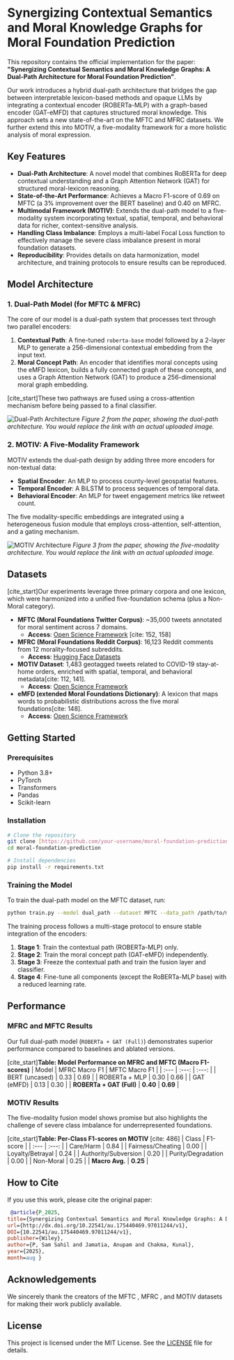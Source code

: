 # Synergizing Contextual Semantics and Moral Knowledge Graphs for Moral Foundation Prediction

This repository contains the official implementation for the paper: **"Synergizing Contextual Semantics and Moral Knowledge Graphs: A Dual-Path Architecture for Moral Foundation Prediction"**.

Our work introduces a hybrid dual-path architecture that bridges the gap between interpretable lexicon-based methods and opaque LLMs by integrating a contextual encoder (ROBERTa-MLP) with a graph-based encoder (GAT-eMFD) that captures structured moral knowledge. This approach sets a new state-of-the-art on the MFTC and MFRC datasets. We further extend this into MOTIV, a five-modality framework for a more holistic analysis of moral expression.

## Key Features
- **Dual-Path Architecture**: A novel model that combines RoBERTa for deep contextual understanding and a Graph Attention Network (GAT) for structured moral-lexicon reasoning.
- **State-of-the-Art Performance**: Achieves a Macro F1-score of 0.69 on MFTC (a 3% improvement over the BERT baseline) and 0.40 on MFRC.
- **Multimodal Framework (MOTIV)**: Extends the dual-path model to a five-modality system incorporating textual, spatial, temporal, and behavioral data for richer, context-sensitive analysis.
- **Handling Class Imbalance**: Employs a multi-label Focal Loss function to effectively manage the severe class imbalance present in moral foundation datasets.
- **Reproducibility**: Provides details on data harmonization, model architecture, and training protocols to ensure results can be reproduced.

## Model Architecture

### 1. Dual-Path Model (for MFTC & MFRC)
The core of our model is a dual-path system that processes text through two parallel encoders:
1.  **Contextual Path**: A fine-tuned `roberta-base` model followed by a 2-layer MLP to generate a 256-dimensional contextual embedding from the input text.
2.  **Moral Concept Path**: An encoder that identifies moral concepts using the eMFD lexicon, builds a fully connected graph of these concepts, and uses a Graph Attention Network (GAT) to produce a 256-dimensional moral graph embedding.

[cite_start]These two pathways are fused using a cross-attention mechanism before being passed to a final classifier.

![Dual-Path Architecture](mftc_arc.jpeg)
*Figure 2 from the paper, showing the dual-path architecture. You would replace the link with an actual uploaded image.*

### 2. MOTIV: A Five-Modality Framework
MOTIV extends the dual-path design by adding three more encoders for non-textual data:
- **Spatial Encoder**: An MLP to process county-level geospatial features.
- **Temporal Encoder**: A BiLSTM to process sequences of temporal data.
- **Behavioral Encoder**: An MLP for tweet engagement metrics like retweet count.

The five modality-specific embeddings are integrated using a heterogeneous fusion module that employs cross-attention, self-attention, and a gating mechanism.

![MOTIV Architecture](MOTIV_arch.png)
*Figure 3 from the paper, showing the five-modality architecture. You would replace the link with an actual uploaded image.*

## Datasets
[cite_start]Our experiments leverage three primary corpora and one lexicon, which were harmonized into a unified five-foundation schema (plus a Non-Moral category).

- **MFTC (Moral Foundations Twitter Corpus)**: ~35,000 tweets annotated for moral sentiment across 7 domains.
  - **Access**: [Open Science Framework](https://osf.io/k5n7y/) [cite: 152, 158]
- **MFRC (Moral Foundations Reddit Corpus)**: 16,123 Reddit comments from 12 morality-focused subreddits.
  - **Access**: [Hugging Face Datasets](https://huggingface.co/datasets/USC-MOLA-Lab/MFRC) 
- **MOTIV Dataset**: 1,483 geotagged tweets related to COVID-19 stay-at-home orders, enriched with spatial, temporal, and behavioral metadata[cite: 112, 141].
  - **Access**: [Open Science Framework](https://osf.io/ygkzn/) 
- **eMFD (extended Moral Foundations Dictionary)**: A lexicon that maps words to probabilistic distributions across the five moral foundations[cite: 148].
  - **Access**: [Open Science Framework](https://osf.io/vw85e/) 

## Getting Started

### Prerequisites
- Python 3.8+
- PyTorch
- Transformers
- Pandas
- Scikit-learn

### Installation
```bash
# Clone the repository
git clone [https://github.com/your-username/moral-foundation-prediction.git](https://github.com/your-username/moral-foundation-prediction.git)
cd moral-foundation-prediction

# Install dependencies
pip install -r requirements.txt
```

### Training the Model
To train the dual-path model on the MFTC dataset, run:
```bash
python train.py --model dual_path --dataset MFTC --data_path /path/to/mftc_data.csv --output_dir ./models/
```
The training process follows a multi-stage protocol to ensure stable integration of the encoders:
1.  **Stage 1**: Train the contextual path (ROBERTa-MLP) only.
2.  **Stage 2**: Train the moral concept path (GAT-eMFD) independently.
3.  **Stage 3**: Freeze the contextual path and train the fusion layer and classifier.
4.  **Stage 4**: Fine-tune all components (except the RoBERTa-MLP base) with a reduced learning rate.

## Performance

### MFRC and MFTC Results
Our full dual-path model (`ROBERTa + GAT (Full)`) demonstrates superior performance compared to baselines and ablated versions.

[cite_start]**Table: Model Performance on MFRC and MFTC (Macro F1-scores)** 
| Model | MFRC Macro F1 | MFTC Macro F1 |
| :--- | :---: | :---: |
| BERT (uncased) | 0.33 | 0.69 |
| ROBERTa + MLP | 0.30 | 0.66 |
| GAT (eMFD) | 0.13 | 0.30 |
| **ROBERTa + GAT (Full)** | **0.40** | **0.69** |

### MOTIV Results
The five-modality fusion model shows promise but also highlights the challenge of severe class imbalance for underrepresented foundations.

[cite_start]**Table: Per-Class F1-scores on MOTIV** [cite: 486]
| Class | F1-score |
| :--- | :---: |
| Care/Harm | 0.84 |
| Fairness/Cheating | 0.00 |
| Loyalty/Betrayal | 0.24 |
| Authority/Subversion | 0.20 |
| Purity/Degradation | 0.00 |
| Non-Moral | 0.25 |
| **Macro Avg.** | **0.25** |

## How to Cite
If you use this work, please cite the original paper:
```bibtex
 @article{P_2025,
title={Synergizing Contextual Semantics and Moral Knowledge Graphs: A Dual-Path Architecture for Moral Foundation Prediction},
url={http://dx.doi.org/10.22541/au.175440469.97011244/v1},
DOI={10.22541/au.175440469.97011244/v1},
publisher={Wiley},
author={P, Sam Sahil and Jamatia, Anupam and Chakma, Kunal},
year={2025},
month=aug }
```

## Acknowledgements
We sincerely thank the creators of the MFTC , MFRC , and MOTIV  datasets for making their work publicly available.

## License
This project is licensed under the MIT License. See the [LICENSE](LICENSE) file for details.
